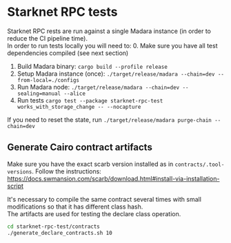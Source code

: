 # Starknet RPC tests

Starknet RPC rests are run against a single Madara instance (in order to reduce the CI pipeline time).  
In order to run tests locally you will need to:
0. Make sure you have all test dependencies compiled (see next section)
1. Build Madara binary: `cargo build --profile release`
2. Setup Madara instance (once): `./target/release/madara --chain=dev --from-local=./configs`
2. Run Madara node: `./target/release/madara --chain=dev --sealing=manual --alice`
3. Run tests `cargo test --package starknet-rpc-test works_with_storage_change -- --nocapture`

If you need to reset the state, run `./target/release/madara purge-chain --chain=dev`

## Generate Cairo contract artifacts

Make sure you have the exact scarb version installed as in `contracts/.tool-versions`. Follow the instructions: https://docs.swmansion.com/scarb/download.html#install-via-installation-script

It's necessary to compile the same contract several times with small modifications so that it has different class hash.  
The artifacts are used for testing the declare class operation.

```sh
cd starknet-rpc-test/contracts
./generate_declare_contracts.sh 10
```
